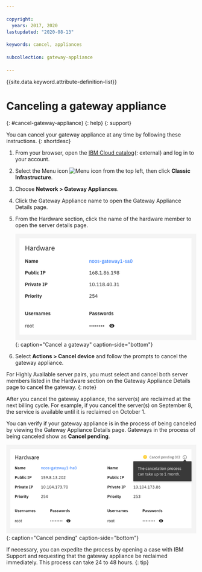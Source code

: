 ```yaml
---

copyright:
  years: 2017, 2020
lastupdated: "2020-08-13"

keywords: cancel, appliances

subcollection: gateway-appliance

---
```


{{site.data.keyword.attribute-definition-list}}

# Canceling a gateway appliance
{: #cancel-gateway-appliance}
{: help}
{: support}

You can cancel your gateway appliance at any time by following these instructions.
{: shortdesc}

1. From your browser, open the [IBM Cloud catalog](https://cloud.ibm.com){: external} and log in to your account.
2. Select the Menu icon ![Menu icon](../../icons/icon_hamburger.svg) from the top left, then click **Classic Infrastructure**.
3. Choose **Network > Gateway Appliances**.
4. Click the Gateway Appliance name to open the Gateway Appliance Details page.
5. From the Hardware section, click the name of the hardware member to open the server details page.

   ![Cancel gateway](images/cancel-gateway.png){: caption="Cancel a gateway" caption-side="bottom"}

6. Select **Actions > Cancel device** and follow the prompts to cancel the gateway appliance.

For Highly Available server pairs, you must select and cancel both server members listed in the Hardware section on the Gateway Appliance Details page to cancel the gateway.
{: note}

After you cancel the gateway appliance, the server(s) are reclaimed at the next billing cycle. For example, if you cancel the server(s) on September 8, the service is available until it is reclaimed on October 1.

You can verify if your gateway appliance is in the process of being canceled by viewing the Gateway Appliance Details page. Gateways in the process of being canceled show as **Cancel pending**.

   ![Cancel pending](images/cancel-pending.png){: caption="Cancel pending" caption-side="bottom"}

If necessary, you can expedite the process by opening a case with IBM Support and requesting that the gateway appliance be reclaimed immediately. This process can take 24 to 48 hours.
{: tip}
